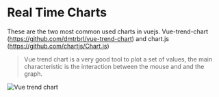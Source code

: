 # Real Time Charts

These are the two most common used charts in vuejs. Vue-trend-chart (https://github.com/dmtrbrl/vue-trend-chart) and chart.js (https://github.com/chartjs/Chart.js)

> Vue trend chart is a very good tool to plot a set of values, the main characteristic is the interaction between the mouse and and the graph.

![Vue trend chart](https://github.com/ALEJORIOS/realTime/tree/master/front/realtime/src/assets/vue-trend-chart.png "vue trend chart")
